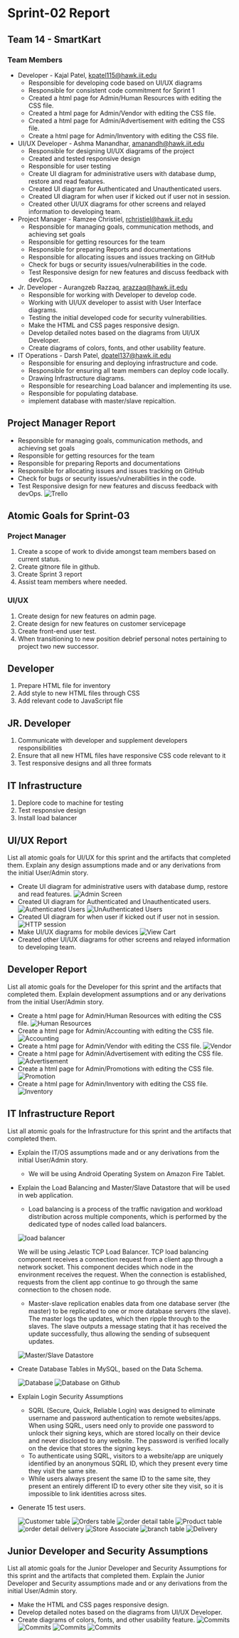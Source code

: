 # Sprint-02 Report

## Team 14 - SmartKart

### Team Members
* Developer - Kajal Patel, kpatel115@hawk.iit.edu
  * Responsible for developing code based on UI/UX diagrams
  * Responsible for consistent code commitment for Sprint 1
  * Created a html page for Admin/Human Resources with editing the CSS file.
  * Created a html page for Admin/Vendor with editing the CSS file.
  * Created a html page for Admin/Advertisement with editing the CSS file.
  * Create a html page for Admin/Inventory with editing the CSS file.
* UI/UX Developer - Ashma Manandhar, amanandh@hawk.iit.edu 
  * Responsible for designing UI/UX diagrams of the project
  * Created and tested responsive design
  * Responsible for user testing 
  * Create UI diagram for administrative users with database dump, restore and read features.
  * Created UI diagram for Authenticated and Unauthenticated users.
  * Created UI diagram for when user if kicked out if user not in session.
  * Created other UI/UX diagrams for other screens and relayed information to developing team.
* Project Manager - Ramzee Christiel, rchristiel@hawk.iit.edu
  * Responsible for managing goals, communication methods, and achieving set goals
  * Responsible for getting resources for the team
  * Responsible for preparing Reports and documentations
  * Responsible for allocating issues and issues tracking on GitHub
  * Check for bugs or security issues/vulnerabilities in the code.
  * Test Responsive design for new features and discuss feedback with devOps.
* Jr. Developer - Aurangzeb Razzaq, arazzaq@hawk.iit.edu 
  * Responsible for working with Developer to develop code. 
  * Working with UI/UX developer to assist with User Interface diagrams.
  * Testing the initial developed code for security vulnerabilities.
  * Make the HTML and CSS pages responsive design.
  * Develop detailed notes based on the diagrams from UI/UX Developer.
  * Create diagrams of colors, fonts, and other usability feature.
* IT Operations - Darsh Patel, dpatel137@hawk.iit.edu
  * Responsible for ensuring and deploying infrastructure and code.
  * Responsible for ensuring all team members can deploy code locally.
  * Drawing Infrastructure diagrams.
  * Responsible for researching Load balancer and implementing its use.
  * Responsible for populating database.
  * implement database with master/slave repicaltion.

## Project Manager Report
  * Responsible for managing goals, communication methods, and achieving set goals
  * Responsible for getting resources for the team
  * Responsible for preparing Reports and documentations
  * Responsible for allocating issues and issues tracking on GitHub
  * Check for bugs or security issues/vulnerabilities in the code.
  * Test Responsive design for new features and discuss feedback with devOps.
    ![Trello](webApp/Screenshot(24).png)


## Atomic Goals for Sprint-03

### Project Manager
1. Create a scope of work to divide amongst team members based on current status. 
2. Create gitnore file in github. 
3. Create Sprint 3 report
4. Assist team members where needed.
### UI/UX 
1. Create design for new features on admin page.
2. Create design for new features on customer servicepage
3. Create front-end user test.
4. When transitioning to new position debrief personal notes pertaining to project two new successor.
## Developer
1. Prepare HTML file for inventory
2. Add style to new HTML files through CSS
3. Add relevant code to JavaScript file
## JR. Developer
1. Communicate with developer and supplement developers responsibilities
2. Ensure that all new HTML files have responsive CSS code relevant to it
3. Test responsive designs and all three formats
## IT Infrastructure
1. Deplore code to machine for testing
2. Test responsive design
3. Install load balancer
## UI/UX Report

List all atomic goals for UI/UX for this sprint and the artifacts that completed them.  Explain any design assumptions made and or any derivations from the initial User/Admin story.

* Create UI diagram for administrative users with database dump, restore and read features.
![Admin Screen](../diagrams/UI-UX/adminScreen.png)
* Created UI diagram for Authenticated and Unauthenticated users.
![Authenticated Users](../diagrams/UI-UX/authenticatedUserProfileScreen.png)
![UnAuthenticated Users](../diagrams/UI-UX/unAuthenticatedUser.png)
* Created UI diagram for when user if kicked out if user not in session.
![HTTP session](../diagrams/UI-UX/stillThereScreen.png)
* Make UI/UX diagrams for mobile devices
![View Cart](webApp/UserMobileScreen.png)
* Created other UI/UX diagrams for other screens and relayed information to developing team.

## Developer Report

List all atomic goals for the Developer for this sprint and the artifacts that completed them.  Explain development assumptions and or any derivations from the initial User/Admin story.

* Create a html page for Admin/Human Resources with editing the CSS file.
![Human Resources](webApp/HumanResources.png)
* Create a html page for Admin/Accounting with editing the CSS file.
![Accounting](webApp/Accounting.png)
* Create a html page for Admin/Vendor with editing the CSS file.
![Vendor](webApp/Vendor.png)
* Create a html page for Admin/Advertisement with editing the CSS file.
![Advertisement](webApp/Advertisement.png)
* Create a html page for Admin/Promotions with editing the CSS file.
![Promotion](webApp/Promotion.png)
* Create a html page for Admin/Inventory with editing the CSS file.
![Inventory](webApp/Inventory.png)

## IT Infrastructure Report

List all atomic goals for the Infrastructure for this sprint and the artifacts that completed them. 

* Explain the IT/OS assumptions made and or any derivations from the initial User/Admin story.

    * We will be using Android Operating System on Amazon Fire Tablet.

* Explain the Load Balancing and Master/Slave Datastore that will be used in web application. 

    * Load balancing is a process of the traffic navigation and workload distribution across multiple components, which is performed by the dedicated type of nodes called load balancers. 

    ![load balancer](webApp/load_balancer.JPG)

    We will be using Jelastic TCP Load Balancer. TCP load balancing component receives a connection request from a client app through a network socket. This component decides which node in the environment receives the request. When the connection is established, requests from the client app continue to go through the same connection to the chosen node. 

    * Master-slave replication enables data from one database server (the master) to be replicated to one or more database servers (the slave). The master logs the updates, which then ripple through to the slaves. The slave outputs a message stating that it has received the update successfully, thus allowing the sending of subsequent updates. 

    ![Master/Slave Datastore](webApp/masterslave_datastore.JPG)

* Create Database Tables in MySQL, based on the Data Schema.
    
    ![Database](webApp/database.JPG) ![Database on Github](webApp/github_database.JPG)

* Explain Login Security Assumptions

    * SQRL (Secure, Quick, Reliable Login) was designed to eliminate username and password authentication to remote websites/apps. When using SQRL, users need only to provide one password to unlock their signing keys, which are stored locally on their device and never disclosed to any website. The password is verified locally on the device that stores the signing keys.
    * To authenticate using SQRL, visitors to a website/app are uniquely identified by an anonymous SQRL ID, which they present every time they visit the same site.
    * While users always present the same ID to the same site, they present an entirely different ID to every other site they visit, so it is impossible to link identities across sites.

* Generate 15 test users. 

    ![Customer table](webApp/customer_table.JPG) ![Orders table](webApp/orders_table.JPG) ![order detail table](webApp/orderDetail_table.JPG) ![Product table](webApp/product_table.JPG) ![order detail delivery](webApp/orderDetailDelivery.JPG) ![Store Associate](webApp/storeAssociate_table.JPG) ![branch table](webApp/branch_table.JPG) ![Delivery](webApp/delivery_table.JPG) 


## Junior Developer and Security Assumptions

List all atomic goals for the Junior Developer and Security Assumptions for this sprint and the artifacts that completed them.  Explain the Junior Developer and Security assumptions made and or any derivations from the initial User/Admin story.

* Make the HTML and CSS pages responsive design.
* Develop detailed notes based on the diagrams from UI/UX Developer.
* Create diagrams of colors, fonts, and other usability feature.
  ![Commits](webApp/Screenshot(25).png)
  ![Commits](webApp/Screenshot(26).png)
  ![Commits](webApp/Screenshot(27).png)
  ![Commits](webApp/Zabe.PNG)
